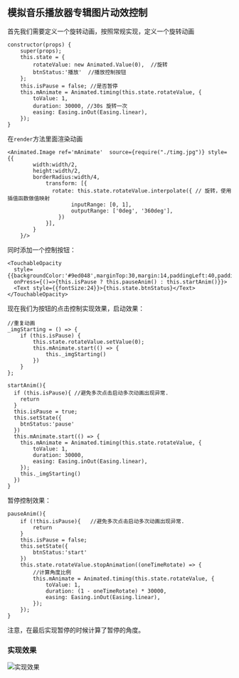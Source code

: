 ## 模拟音乐播放器专辑图片动效控制 ##

首先我们需要定义一个旋转动画，按照常规实现，定义一个旋转动画

    constructor(props) {
		super(props);
		this.state = {
			rotateValue: new Animated.Value(0),  //旋转
			btnStatus:'播放'  //播放控制按钮
		};
		this.isPause = false; //是否暂停
		this.mAnimate = Animated.timing(this.state.rotateValue, {
			toValue: 1,
			duration: 30000, //30s 旋转一次
			easing: Easing.inOut(Easing.linear),
		});
	}
 
在`render`方法里面渲染动画
	
	<Animated.Image ref='mAnimate'  source={require("./timg.jpg")} style={{
            width:width/2,
            height:width/2,
            borderRadius:width/4,
				transform: [{
				  rotate: this.state.rotateValue.interpolate({ // 旋转，使用插值函数做值映射
						inputRange: [0, 1],
						outputRange: ['0deg', '360deg'],
					})
				}],
			}
		}/>

同时添加一个控制按钮：

	<TouchableOpacity
	  style={{backgroundColor:'#9ed048',marginTop:30,margin:14,paddingLeft:40,paddingRight:40}}
	  onPress={()=>{this.isPause ? this.pauseAnim() : this.startAnim()}}>
	  <Text style={{fontSize:24}}>{this.state.btnStatus}</Text>
	</TouchableOpacity>



现在我们为按钮的点击控制实现效果，启动效果：

	//重复动画
	_imgStarting = () => {
		if (this.isPause) {
			this.state.rotateValue.setValue(0);
			this.mAnimate.start(() => {
				this._imgStarting()
			})
		}
	};

	startAnim(){
	  if (this.isPause){ //避免多次点击启动多次动画出现异常.
	    return
      }
	  this.isPause = true;
	  this.setState({
	  	btnStatus:'pause'
      })
	  this.mAnimate.start(() => {
		this.mAnimate = Animated.timing(this.state.rotateValue, {
			toValue: 1,
			duration: 30000,
			easing: Easing.inOut(Easing.linear),
		});
		this._imgStarting()
	  })
    }

暂停控制效果：

	pauseAnim(){
		if (!this.isPause){   //避免多次点击启动多次动画出现异常.
			return
		}
		this.isPause = false;
		this.setState({
			btnStatus:'start'
		})
		this.state.rotateValue.stopAnimation((oneTimeRotate) => {
			//计算角度比例
			this.mAnimate = Animated.timing(this.state.rotateValue, {
				toValue: 1,
				duration: (1 - oneTimeRotate) * 30000,
				easing: Easing.inOut(Easing.linear),
			});
		});
  	}

注意，在最后实现暂停的时候计算了暂停的角度。

### 实现效果 ###

![实现效果](https://i.imgur.com/0HqPteD.gif)